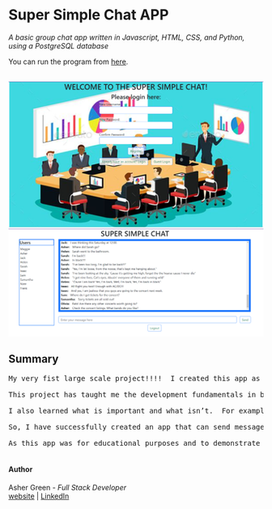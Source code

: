 # **Super Simple Chat APP**

*A basic group chat app written in Javascript, HTML, CSS, and Python, using a PostgreSQL database*

You can run the program from [here](https://twitter-showcase-app-ucxm.onrender.com).
<br /><br />

![screenshot](login_screenshot.png)
![screenshot](screenshot3.png)

## **Summary**

<pre>
My very fist large scale project!!!!  I created this app as an educational project to learn PostgreSQL, web sockets and JSON Tokens, while at the same time expanding my Python knwledge with Flask, and my Javascript knowledge with ReactJS, and Bootstrap 5.

This project has taught me the development fundamentals in building a large scale project.  I started off with creating what I wanted it to look like and listing the features it will have.  I then started with the simple features first, and then built out the UI.  I created a dummy list of users and messages to test the UI.  Then came the server portion.  I used Flask, because, well, I love Python and I also want to be able to practice programming in different languages and get the languages to work together complimenting each other.  I then managed to get the two talking to each other, and instead of the front end handling the registering and user logins as well as messages I now have the server doing it.  Then after the server was successfully handling calls from the UI, then came the juicy part, learning PostgreSQL.  I then created a simple database with two tables, one for users and one for messages and cross referenced the users to the messages.

I also learned what is important and what isn’t.  For example, when working with the messages, the message ID failed to update properly.  I didn’t bother wasting time to fix this because I knew that the database I was going to setup would handle the unique message IDs when it came time to setup the database.  And the database did an excellent job of handling the message IDs.  Knowing where, what, and when to focus my attention on when working on a project is crucial to completing it on time.

So, I have successfully created an app that can send messages to a group of people, where those people can all contribute to the conversation.

As this app was for educational purposes and to demonstrate what I can do, it very simple, and therefore very simple to use.  If this is your first time, click on the register button and create a login and password.  This app also serves as a demo, so f you just want to take a look at the message screen without logging in, you can click on the "Guest" button and it will allow you to view the action unfolding on the screen, but you will not be able to enter any messages.  For that, you need to login.

</pre>

#### **Author**

Asher Green - *Full Stack Developer* \
[website](http://www.ashergreen.ca) | [LinkedIn](https://www.linkedin.com/in/asher-green-6a96551/)
